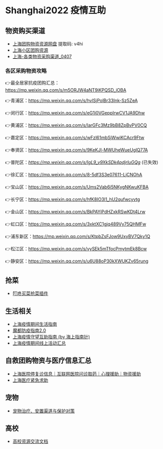 # Shanghai2022 疫情互助

## 物资购买渠道

- [上海团购物资资源网盘](https://pan.baidu.com/s/11Rgysl9idb3m1UUFot6IRQ?pwd=v4hi) 提取码: v4hi 
- [上海小区团购资源](https://docs.qq.com/sheet/DTkV3Ulp0aGtZUmtp)
- [上海-各类物资采购渠道_0407](https://docs.qq.com/sheet/DSnBQbFFidmNQTFlQ?tab=BB08J2&scode=)

### 各区采购物资攻略

👉最全居家抗疫团购汇总：https://mp.weixin.qq.com/s/m5ORJW4aNT9iKPQSD_iOBA

👉青浦区：https://mp.weixin.qq.com/s/hvlSjPolBr33Ink-Sz5ZeA

👉闵行区：https://mp.weixin.qq.com/s/eG1i0VGeppIrwCV1JA9Dhw

👉黄浦区：https://mp.weixin.qq.com/s/IarGFc3Mz9bB8ZpBvPV0CQ

👉嘉定区：https://mp.weixin.qq.com/s/wFzl61mbSjWwiKCAcr9Ftw

👉奉贤区：https://mp.weixin.qq.com/s/9KeKJl-MWUheWueUglQ77A

👉普陀区：_https://mp.weixin.qq.com/s/IgL9_v9XkSDk4pdjrluGQg_ (已失效)

👉徐汇区：https://mp.weixin.qq.com/s/8-5df3S3e07611-LjCNOhA

👉宝山区：https://mp.weixin.qq.com/s/Ums2Vab6i5NKygNKwuKFBA

👉长宁区：https://mp.weixin.qq.com/s/hfK8IO3l1_hU2qufwcyvtg

👉金山区：https://mp.weixin.qq.com/s/BkPAYiPdHZxkRSwKDt4Lrw

👉虹口区：https://mp.weixin.qq.com/s/3xktXC1gjq489Vy75QHMFw

👉浦东新区：https://mp.weixin.qq.com/s/KtpbZsFJow9UxyBV7Qky1Q

👉松江区：https://mp.weixin.qq.com/s/vySEk5mTfocPmytmEk8Bcw

👉静安区：https://mp.weixin.qq.com/s/u6U88oP30kXWUKZv65rung




## 抢菜

- [叮咚买菜抢菜插件](https://mp.weixin.qq.com/s/7L5HSl0rirHjcZovoyIFMg)


## 生活相关
 
- [上海疫情期间生活指南](https://www.wolai.com/6TLbKJYT1JTq3cFqXTWVXC)
- [魔都防疫指南2.0](https://shimo.im/docs/0l3NV5lEwOfpQx3R/read)
- [上海疫情守望互助指南 (by 海上指南针)](https://shimo.im/docs/loqeWyQor8SLYYAn/read)
- [上海疫情期间线上活动汇总](https://docs.qq.com/sheet/DR3p2dmF4Znh6Rlp0?tab=BB08J2&scode=)

## 自救团购物资与医疗信息汇总

- [上海医院停复诊信息｜互联网医院问诊取药｜心理援助｜物资援助](https://docs.qq.com/sheet/DUGtlbFZpYUROZVlC)
- [上海医疗紧急求助](https://docs.qq.com/sheet/DQkxnQmxjYndhdGlX)

## 宠物

- [宠物治疗、安置渠道与保护对策](https://shimo.im/docs/RKAWVwze17Tjgk8X/read)


## 高校

- [高校资源交流文档](https://docs.qq.com/sheet/DYWtwQ1ZVZHVRdklN?tab=yv7neq)
